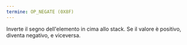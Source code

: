 ```yaml
---
termine: OP_NEGATE (0X8F)
---
```


Inverte il segno dell'elemento in cima allo stack. Se il valore è positivo, diventa negativo, e viceversa.
